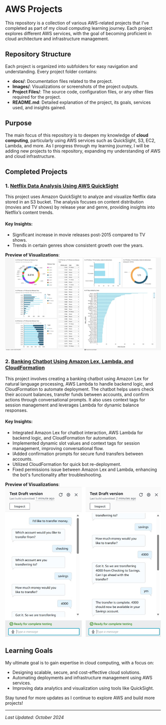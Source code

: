 # AWS Projects

This repository is a collection of various AWS-related projects that I’ve completed as part of my cloud computing learning journey. Each project explores different AWS services, with the goal of becoming proficient in cloud architecture and infrastructure management.

## Repository Structure

Each project is organized into subfolders for easy navigation and understanding. Every project folder contains:

- **docs/**: Documentation files related to the project.
- **Images/**: Visualizations or screenshots of the project outputs.
- **Project Files/**: The source code, configuration files, or any other files required for the project.
- **README.md**: Detailed explanation of the project, its goals, services used, and insights gained.

## Purpose

The main focus of this repository is to deepen my knowledge of **cloud computing**, particularly using AWS services such as QuickSight, S3, EC2, Lambda, and more. As I progress through my learning journey, I will be adding new projects to this repository, expanding my understanding of AWS and cloud infrastructure.

## Completed Projects

### 1. [Netflix Data Analysis Using AWS QuickSight](https://github.com/gabrielmazer/aws-projects/tree/main/1.%20Visualize%20data%20with%20Quicksight)
This project uses Amazon QuickSight to analyze and visualize Netflix data stored in an S3 bucket. The analysis focuses on content distribution (movies and TV shows) by release year and genre, providing insights into Netflix’s content trends.

#### Key Insights:
- Significant increase in movie releases post-2015 compared to TV shows.
- Trends in certain genres show consistent growth over the years.

**Preview of Visualizations**:
![Netflix Data Visualization](https://github.com/gabrielmazer/AWS-Projects/blob/main/1.%20Visualize%20data%20with%20Quicksight/Images/full_data.jpg)

### 2. [Banking Chatbot Using Amazon Lex, Lambda, and CloudFormation](https://github.com/gabrielmazer/AWS-Projects/tree/main/2.%20Chatbot%20with%20Amazon%20Lex)
This project involves creating a banking chatbot using Amazon Lex for natural language processing, AWS Lambda to handle backend logic, and CloudFormation to automate deployment. The chatbot helps users check their account balances, transfer funds between accounts, and confirm actions through conversational prompts. It also uses context tags for session management and leverages Lambda for dynamic balance responses.

#### Key Insights:
- Integrated Amazon Lex for chatbot interaction, AWS Lambda for backend logic, and CloudFormation for automation.
- Implemented dynamic slot values and context tags for session management, improving conversational flow.
- IAdded confirmation prompts for secure fund transfers between accounts.
- Utilized CloudFormation for quick bot re-deployment.
- Fixed permissions issue between Amazon Lex and Lambda, enhancing the bot's functionality after troubleshooting.

**Preview of Visualizations**:
![Chatbot conversation test](https://github.com/gabrielmazer/AWS-Projects/blob/main/2.%20Chatbot%20with%20Amazon%20Lex/images/images%20-%20part%205/test_2.jpg)

## Learning Goals

My ultimate goal is to gain expertise in cloud computing, with a focus on:
- Designing scalable, secure, and cost-effective cloud solutions.
- Automating deployments and infrastructure management using AWS services.
- Improving data analytics and visualization using tools like QuickSight.

Stay tuned for more updates as I continue to explore AWS and build more projects!

---

_Last Updated: October 2024_
